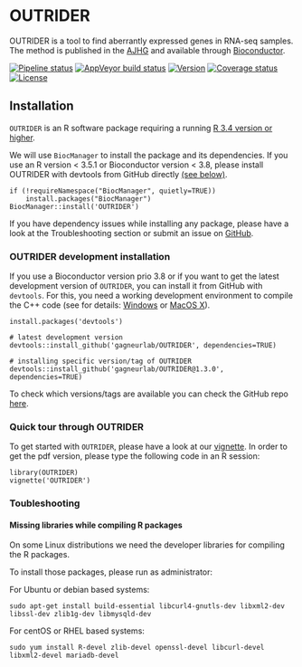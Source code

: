 # OUTRIDER #
OUTRIDER is a tool to find aberrantly expressed genes in RNA-seq samples.
The method is published in the [AJHG](https://doi.org/10.1016/j.ajhg.2018.10.025)
and available through [Bioconductor](http://bioconductor.org/packages/release/bioc/html/OUTRIDER.html).

[![Pipeline status](https://travis-ci.org/gagneurlab/OUTRIDER.svg?branch=master)](https://travis-ci.org/gagneurlab/OUTRIDER)
[![AppVeyor build status](https://ci.appveyor.com/api/projects/status/a2f6io5isq0jhobf/branch/master?svg=true)](https://ci.appveyor.com/project/c-mertes/outrider/branch/master)
[![Version](https://img.shields.io/badge/Version-1.3.1-green.svg)](https://github.com/gagneurlab/OUTRIDER/tree/master)
[![Coverage status](https://codecov.io/gh/gagneurlab/OUTRIDER/branch/master/graph/badge.svg)](https://codecov.io/github/gagneurlab/OUTRIDER?branch=master)
[![License](https://img.shields.io/github/license/mashape/apistatus.svg?maxAge=2592000)](https://github.com/gagneurlab/OUTRIDER/blob/master/LICENSE)


## Installation

`OUTRIDER` is an R software package requiring a running [R 3.4 version or higher](https://cran.r-project.org/).

We will use `BiocManager` to install the package and its dependencies. If you
use an R version < 3.5.1 or Bioconductor version < 3.8, please install OUTRIDER
with devtools from GitHub directly [(see below)](#OUTRIDER-development-installation).


```
if (!requireNamespace("BiocManager", quietly=TRUE))
    install.packages("BiocManager")
BiocManager::install('OUTRIDER')
```

If you have dependency issues while installing any package, please have a look
at the Troubleshooting section or submit an issue on [GitHub](https://github.com/gagneurlab/OUTRIDER/issues).

### OUTRIDER development installation

If you use a Bioconductor version prio 3.8 or if you want to get the latest
development version of `OUTRIDER`, you can install it from GitHub with
`devtools`. For this, you need a working development environment to compile the
C++ code (see for details: [Windows](https://cran.r-project.org/bin/windows/Rtools/)
or [MacOS X](https://cran.r-project.org/bin/macosx/tools/)).

```
install.packages('devtools')

# latest development version
devtools::install_github('gagneurlab/OUTRIDER', dependencies=TRUE)

# installing specific version/tag of OUTRIDER
devtools::install_github('gagneurlab/OUTRIDER@1.3.0', dependencies=TRUE)
```

To check which versions/tags are available you can check the GitHub repo
[here](https://github.com/gagneurlab/OUTRIDER/releases).

### Quick tour through OUTRIDER

To get started with `OUTRIDER`, please have a look at our
[vignette](http://bioconductor.org/packages/release/bioc/vignettes/OUTRIDER/inst/doc/OUTRIDER.pdf).
In order to get the pdf version, please type the following code in an R session:

```
library(OUTRIDER)
vignette('OUTRIDER')
```

### Toubleshooting

#### Missing libraries while compiling R packages

On some Linux distributions we need the developer libraries for compiling the R packages.

To install those packages, please run as administrator: 

For Ubuntu or debian based systems:
```
sudo apt-get install build-essential libcurl4-gnutls-dev libxml2-dev libssl-dev zlib1g-dev libmysqld-dev
```

For centOS or RHEL based systems:
```
sudo yum install R-devel zlib-devel openssl-devel libcurl-devel libxml2-devel mariadb-devel
```
